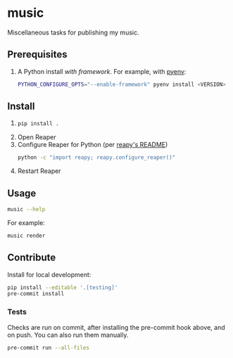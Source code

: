 # music

Miscellaneous tasks for publishing my music.

## Prerequisites

1. A Python install _with framework_. For example, with
   [pyenv](https://github.com/pyenv/pyenv):
   ```zsh
   PYTHON_CONFIGURE_OPTS="--enable-framework" pyenv install <VERSION>
   ```

## Install

1.  ```zsh
    pip install .
    ```
1.  Open Reaper
1.  Configure Reaper for Python (per
    [reapy's README](https://github.com/RomeoDespres/reapy/blob/0.10.0/README.md#installation))
    ```zsh
    python -c "import reapy; reapy.configure_reaper()"
    ```
1. Restart Reaper

## Usage

```zsh
music --help
```

For example:

```zsh
music render
```

## Contribute

Install for local development:

```sh
pip install --editable '.[testing]'
pre-commit install
```

### Tests

Checks are run on commit, after installing the pre-commit hook above, and on
push. You can also run them manually.

```sh
pre-commit run --all-files
```
